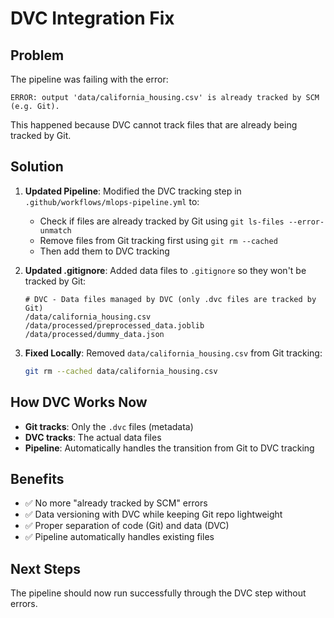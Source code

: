 # DVC Integration Fix

## Problem
The pipeline was failing with the error:
```
ERROR: output 'data/california_housing.csv' is already tracked by SCM (e.g. Git).
```

This happened because DVC cannot track files that are already being tracked by Git.

## Solution
1. **Updated Pipeline**: Modified the DVC tracking step in `.github/workflows/mlops-pipeline.yml` to:
   - Check if files are already tracked by Git using `git ls-files --error-unmatch`
   - Remove files from Git tracking first using `git rm --cached`
   - Then add them to DVC tracking

2. **Updated .gitignore**: Added data files to `.gitignore` so they won't be tracked by Git:
   ```
   # DVC - Data files managed by DVC (only .dvc files are tracked by Git)
   /data/california_housing.csv
   /data/processed/preprocessed_data.joblib
   /data/processed/dummy_data.json
   ```

3. **Fixed Locally**: Removed `data/california_housing.csv` from Git tracking:
   ```bash
   git rm --cached data/california_housing.csv
   ```

## How DVC Works Now
- **Git tracks**: Only the `.dvc` files (metadata)
- **DVC tracks**: The actual data files
- **Pipeline**: Automatically handles the transition from Git to DVC tracking

## Benefits
- ✅ No more "already tracked by SCM" errors
- ✅ Data versioning with DVC while keeping Git repo lightweight
- ✅ Proper separation of code (Git) and data (DVC)
- ✅ Pipeline automatically handles existing files

## Next Steps
The pipeline should now run successfully through the DVC step without errors.
